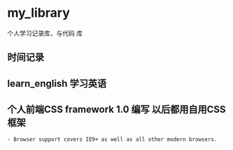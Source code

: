 # my_library
个人学习记录库，与代码 库
## 时间记录
## learn_english 学习英语
## 个人前端CSS  framework 1.0 编写  以后都用自用CSS框架 
    - Browser support covers IE9+ as well as all other modern browsers.
     